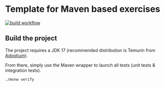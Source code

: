 # Template for Maven based exercises

[![build workflow](https://github.com/theodeclerck/amqp_training/actions/workflows/build.yml/badge.svg)](https://github.com/lernejo/maven_starter_template/actions)

## Build the project

The project requires a JDK 17 (recommended distribution is Temurin from [Adoptium](https://adoptium.net/)).

From there, simply use the Maven wrapper to launch all tests (unit tests & integration tests).

`./mvnw verify`
